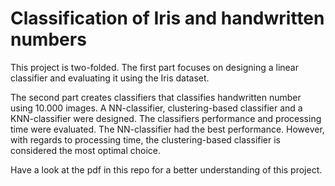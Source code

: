# Classification of Iris and handwritten numbers

This project is two-folded. The first part focuses on designing a linear classifier and evaluating it using the Iris dataset.

The second part creates classifiers that classifies handwritten number using 10.000 images. A NN-classifier, clustering-based classifier
and a KNN-classifier were designed. The classifiers performance and processing time were evaluated. The NN-classifier 
had the best performance. However, with regards to processing time, the clustering-based classifier is considered the most optimal choice. 

Have a look at the pdf in this repo for a better understanding of this project. 
